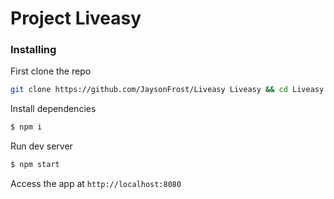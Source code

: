 # Project Liveasy

### Installing

First clone the repo

```sh
git clone https://github.com/JaysonFrost/Liveasy Liveasy && cd Liveasy
```

Install dependencies

```sh
$ npm i
```

Run dev server

```sh
$ npm start
```

Access the app at `http://localhost:8080`
